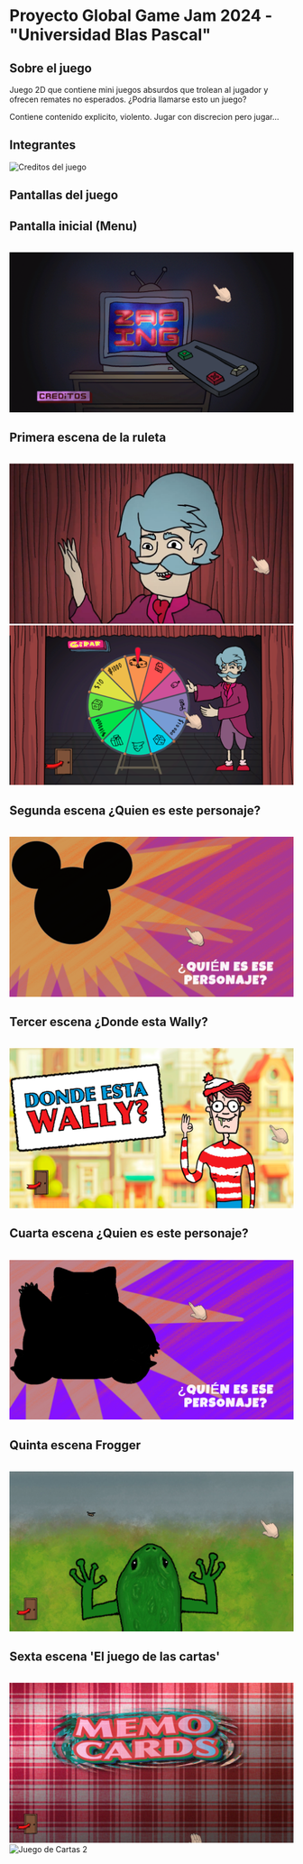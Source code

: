 # Proyecto Global Game Jam 2024 - "Universidad Blas Pascal"

## Sobre el juego

Juego 2D que contiene mini juegos absurdos que trolean al jugador y ofrecen remates no esperados. ¿Podria llamarse esto un juego?

Contiene contenido explicito, violento. Jugar con discrecion pero jugar...

## Integrantes

<img src="./Assets/Resources/Images/StartMenu/CreditosFinal.png" alt="Creditos del juego" />

## Pantallas del juego

## Pantalla inicial (Menu)

<br />

<img src="./Capturas juego/1.png" alt="Primer pantalla" />

<br />

## Primera escena de la ruleta

<br />

<img src="./Capturas juego/6.png" alt="Escena ruleta" />

<br />

<img src="./Capturas juego/ruleta2.png" alt="Escena ruleta 2" />

<br />

## Segunda escena ¿Quien es este personaje?

<br />

<img src="./Capturas juego/2.png" alt="Acertijo escena 1" />

<br />

## Tercer escena ¿Donde esta Wally?

<br />

<img src="./Capturas juego/3.png" alt="Wally" />

<br />

## Cuarta escena ¿Quien es este personaje?

<br />

<img src="./Capturas juego/adivinanza.png" alt="Adivinanza 2" />

<br />

## Quinta escena Frogger

<br />

<img src="./Capturas juego/4.png" alt="Frogger" />

<br />

## Sexta escena 'El juego de las cartas'

<br />

<img src="./Capturas juego/cartas1.png" alt="Juego de Cartas 1" />

<br />

<img src="./Capturas juego/cartas2.png" alt="Juego de Cartas 2" />

<br />